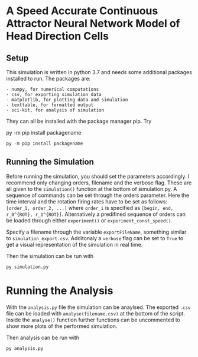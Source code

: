 # A Speed Accurate Continuous Attractor Neural Network Model of Head Direction Cells


## Setup

This simulation is written in python 3.7 and needs some additional packages installed to run.
The packages are:

	- numpy, for numerical computations
	- csv, for exporting simulation data
	- matplotlib, for plotting data and simulation
	- texttable, for formatted output
	- sci-kit, for analysis of simulation

They can all be installed with the package manager pip. Try

py -m pip install packagename
```python
py -m pip install packagename
```

## Running the Simulation

Before running the simulation, you should set the parameters accordingly. I recommend only changing orders, filename and the verbose flag.
These are all given to the ```simulation()``` function at the bottom of simulation.py.
A sequence of commands can be set through the orders parameter. Here the time interval and the rotation firing rates have to be set as follows:
```[order_1, order_2, ...]``` where ```order_i``` is specified as ```[begin, end, r_0^{ROT}, r_1^{ROT}]```.
Alternatively a predifined sequence of orders can be loaded through either ```experiment()``` or ```experiment_const_speed()```.

Specify a filename through the variable ```exportFileName```, something similar to `simulation_export.csv`.
Additonaly a `verbose` flag can be set to `True` to get a visual representation of the simulation in real time.

Then the simulation can be run with
```python
py simulation.py
```

# Running the Analysis

With the `analysis.py` file the simulation can be anaylsed. The exported `.csv` file can be loaded with `analyse(filename.csv)` at the bottom of the script.
Inside the `analyse()` function further functions can be uncommented to show more plots of the performed simulation.


Then analysis can be run with
```python
py analysis.py
```
